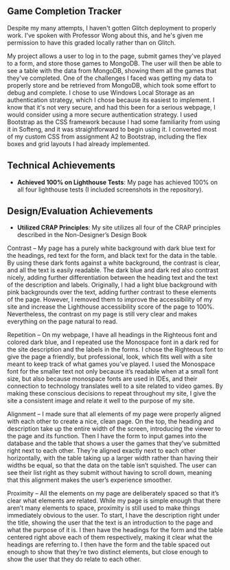 ## Game Completion Tracker

Despite my many attempts, I haven't gotten Glitch deployment to properly work. I've spoken with Professor Wong about this, and he's given me permission to have this graded locally rather than on Glitch.

My project allows a user to log in to the page, submit games they've played to a form, and store those games to MongoDB. The user will then be able to see a table with the data from MongoDB, showing them all the games that they've completed. One of the challenges I faced was getting my data to properly store and be retrieved from MongoDB, which took some effort to debug and complete. I chose to use Windows Local Storage as an authentication strategy, which I chose because its easiest to implement. I know that it's not very secure, and had this been for a serious webpage, I would consider using a more secure authentication strategy. I used Bootstrap as the CSS framework because I had some familiarity from using it in Softeng, and it was straightforward to begin using it. I converted most of my custom CSS from assignment A2 to Bootstrap, including the flex boxes and grid layouts I had already implemented.

## Technical Achievements
- **Achieved 100% on Lighthouse Tests**: My page has achieved 100% on all four lighthouse tests (I included screenshots in the repository).

## Design/Evaluation Achievements
- **Utilized CRAP Principles**: My site utilizes all four of the CRAP principles described in the Non-Designer’s Design Book

Contrast – My page has a purely white background with dark blue text for the headings, red text for the form, and black text for the data in the table. By using these dark fonts against a white background, the contrast is clear, and all the text is easily readable. The dark blue and dark red also contrast nicely, adding further differentiation between the heading text and the text of the description and labels. Originally, I had a light blue background with pink backgrounds over the text, adding further contrast to these elements of the page. However, I removed them to improve the accessibility of my site and increase the Lighthouse accessibility score of the page to 100%. Nevertheless, the contrast on my page is still very clear and makes everything on the page natural to read.

Repetition – On my webpage, I have all headings in the Righteous font and colored dark blue, and I repeated use the Monospace font in a dark red for the site description and the labels in the forms. I chose the Righteous font to give the page a friendly, but professional, look, which fits well with a site meant to keep track of what games you’ve played. I used the Monospace font for the smaller text not only because it’s readable when at a small font size, but also because monospace fonts are used in IDEs, and their connection to technology translates well to a site related to video games. By making these conscious decisions to repeat throughout my site, I give the site a consistent image and relate it well to the purpose of my site.

Alignment – I made sure that all elements of my page were properly aligned with each other to create a nice, clean page. On the top, the heading and description take up the entire width of the screen, introducing the viewer to the page and its function. Then I have the form to input games into the database and the table that shows a user the games that they’ve submitted right next to each other. They’re aligned exactly next to each other horizontally, with the table taking up a larger width rather than having their widths be equal, so that the data on the table isn’t squished. The user can see their list right as they submit without having to scroll down, meaning that this alignment makes the user’s experience smoother.

Proximity – All the elements on my page are deliberately spaced so that it’s clear what elements are related. While my page is simple enough that there aren’t many elements to space, proximity is still used to make things immediately obvious to the user. To start, I have the description right under the title, showing the user that the text is an introduction to the page and what the purpose of it is. I then have the headings for the form and the table centered right above each of them respectively, making it clear what the headings are referring to. I then have the form and the table spaced out enough to show that they’re two distinct elements, but close enough to show the user that they do relate to each other.

